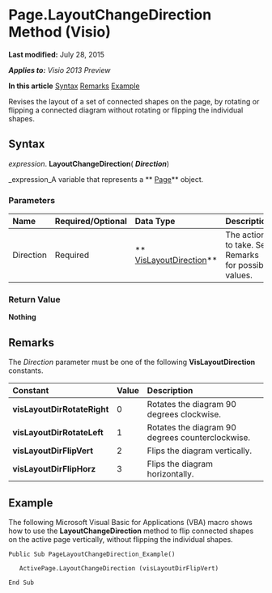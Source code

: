 
# Page.LayoutChangeDirection Method (Visio)

 **Last modified:** July 28, 2015

 _**Applies to:** Visio 2013 Preview_

 **In this article**
 [Syntax](#sectionSection0)
 [Remarks](#sectionSection1)
 [Example](#sectionSection2)


Revises the layout of a set of connected shapes on the page, by rotating or flipping a connected diagram without rotating or flipping the individual shapes.

## Syntax
<a name="sectionSection0"> </a>

 _expression_. **LayoutChangeDirection**( **_Direction_**)

 _expression_A variable that represents a  ** [Page](7a7f37ab-b448-eb70-b4f1-c185dfbd511e.md)** object.


### Parameters



|**Name**|**Required/Optional**|**Data Type**|**Description**|
|:-----|:-----|:-----|:-----|
|Direction|Required| ** [VisLayoutDirection](8161dc39-424c-1bec-408e-a2d829824d29.md)**|The action to take. See Remarks for possible values.|

### Return Value

 **Nothing**


## Remarks
<a name="sectionSection1"> </a>

The  _Direction_ parameter must be one of the following **VisLayoutDirection** constants.



|**Constant**|**Value**|**Description**|
|:-----|:-----|:-----|
| **visLayoutDirRotateRight**|0|Rotates the diagram 90 degrees clockwise.|
| **visLayoutDirRotateLeft**|1|Rotates the diagram 90 degrees counterclockwise.|
| **visLayoutDirFlipVert**|2|Flips the diagram vertically.|
| **visLayoutDirFlipHorz**|3|Flips the diagram horizontally.|

## Example
<a name="sectionSection2"> </a>

The following Microsoft Visual Basic for Applications (VBA) macro shows how to use the  **LayoutChangeDirection** method to flip connected shapes on the active page vertically, without flipping the individual shapes.


```
Public Sub PageLayoutChangeDirection_Example()
    
   ActivePage.LayoutChangeDirection (visLayoutDirFlipVert) 
    
End Sub

```

